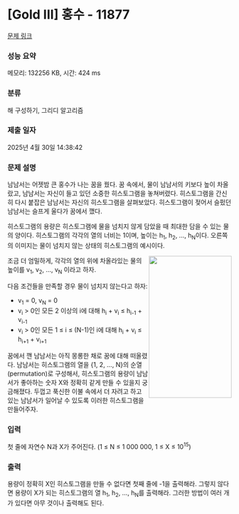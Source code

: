 # [Gold III] 홍수 - 11877 

[문제 링크](https://www.acmicpc.net/problem/11877) 

### 성능 요약

메모리: 132256 KB, 시간: 424 ms

### 분류

해 구성하기, 그리디 알고리즘

### 제출 일자

2025년 4월 30일 14:38:42

### 문제 설명

<p>남남서는 어젯밤 큰 홍수가 나는 꿈을 꿨다. 꿈 속에서, 물이 남남서의 키보다 높이 차올랐고, 남남서는 자신이 들고 있던 소중한 히스토그램을 놓쳐버렸다. 히스토그램을 간신히 다시 붙잡은 남남서는 자신의 히스토그램을 살펴보았다. 히스토그램이 젖어서 슬펐던 남남서는 슬프게 울다가 꿈에서 깼다.</p>

<p>히스토그램의 용량은 히스토그램에 물을 넘치지 않게 담았을 때 최대한 담을 수 있는 물의 양이다. 히스토그램의 각각의 열의 너비는 1이며, 높이는 h<sub>1</sub>, h<sub>2</sub>, …, h<sub>N</sub>이다. 오른쪽의 이미지는 물이 넘치지 않는 상태의 히스토그램의 예시이다.</p>

<p><img src="https://onlinejudgeimages.s3-ap-northeast-1.amazonaws.com/userupload/namnamseo/20160211/c1759dad52c0b7d1cd1dbb10bbbf9dd1.png" style="float:right; height:318px; width:186px"></p>

<p>조금 더 엄밀하게, 각각의 열의 위에 차올라있는 물의 높이를 v<sub>1</sub>, v<sub>2</sub>, …, v<sub>N</sub> 이라고 하자.</p>

<p>다음 조건들을 만족할 경우 물이 넘치지 않는다고 하자:</p>

<ul>
	<li>v<sub>1</sub> = 0, v<sub>N</sub> = 0</li>
	<li>v<sub>i</sub> > 0인 모든 2 이상의 i에 대해 h<sub>i</sub> + v<sub>i</sub> ≤ h<sub>i-1</sub> + v<sub>i-1</sub></li>
	<li>v<sub>i</sub> > 0인 모든 1 ≤ i ≤ (N-1)인 i에 대해 h<sub>i</sub> + v<sub>i</sub> ≤ h<sub>i+1</sub> + v<sub>i+1</sub></li>
</ul>

<p>꿈에서 깬 남남서는 아직 몽롱한 채로 꿈에 대해 떠올렸다. 남남서는 히스토그램의 열을 {1, 2, …, N}의 순열(permutation)로 구성해서, 히스토그램의 용량이 남남서가 좋아하는 숫자 X와 정확히 같게 만들 수 있을지 궁금해졌다. 두껍고 푹신한 이불 속에서 더 자려고 하고 있는 남남서가 일어날 수 있도록 이러한 히스토그램을 만들어주자.</p>

### 입력 

 <p>첫 줄에 자연수 N과 X가 주어진다. (1 ≤ N ≤ 1 000 000, 1 ≤ X ≤ 10<sup>15</sup>)</p>

### 출력 

 <p>용량이 정확히 X인 히스토그램을 만들 수 없다면 첫째 줄에 -1을 출력해라. 그렇지 않다면 용량이 X가 되는 히스토그램의 열 h<sub>1</sub>, h<sub>2</sub>, …, h<sub>N</sub>를 출력해라. 그러한 방법이 여러 개가 있다면 아무 것이나 출력해도 된다.</p>

